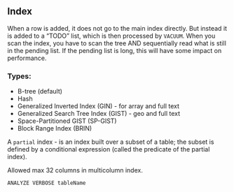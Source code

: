 Index
-

When a row is added, it does not go to the main index directly.
But instead it is added to a “TODO” list, which is then processed by `VACUUM`.
When you scan the index, you have to scan the tree AND
sequentially read what is still in the pending list.
If the pending list is long, this will have some impact on performance.

### Types:

* B-tree (default)
* Hash
* Generalized Inverted Index (GIN) - for array and full text
* Generalized Search Tree Index (GIST) - geo and full text
* Space-Partitioned GIST (SP-GIST)
* Block Range Index (BRIN)

A `partial` index - is an index built over a subset of a table;
the subset is defined by a conditional expression (called the predicate of the partial index).

Allowed max 32 columns in multicolumn index.

`ANALYZE VERBOSE tableName`
